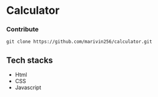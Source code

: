 # Calculator

### Contribute

```
git clone https://github.com/marivin256/calculator.git
```
## Tech stacks
- Html
- CSS
- Javascript